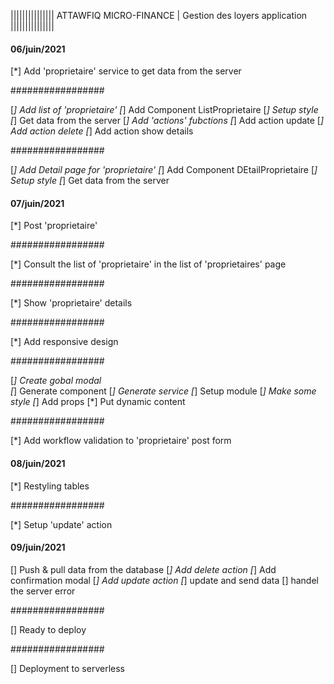 
||||||||||||||| ATTAWFIQ MICRO-FINANCE | Gestion des loyers application |||||||||||||||


#### 06/juin/2021 ###

[*] Add 'proprietaire' service to get data from the server

#################

[*] Add list of 'proprietaire'
 [*] Add Component ListProprietaire
 [*] Setup style
 [*] Get data from the server
 [*] Add 'actions' fubctions
   [*] Add action update 
   [*] Add action delete 
   [*] Add action show details 

#################

[*] Add Detail page for 'proprietaire'
 [*] Add Component DEtailProprietaire
 [*] Setup style
 [*] Get data from the server
  
#### 07/juin/2021 ###

[*] Post 'proprietaire'

#################

[*] Consult the list of 'proprietaire' in the list of 'proprietaires' page

#################

[*] Show 'proprietaire' details

#################

[*] Add responsive design
    
#################

[*] Create gobal modal    
   [*] Generate component
   [*] Generate service
   [*] Setup module
   [*] Make some style
   [*] Add props
   [*] Put dynamic content

################# 
 
[*] Add workflow validation to 'proprietaire' post form

#### 08/juin/2021 ###

[*] Restyling tables 

################# 

[*] Setup 'update' action 


#### 09/juin/2021 ###

[] Push & pull data from the database 
   [*] Add delete action 
      [*] Add confirmation modal
   [*] Add update action
      [*] update and send data
      [] handel the server error

################# 

[] Ready to deploy

################# 

[] Deployment to serverless 

